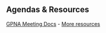 ## Agendas & Resources

[GPNA Meeting Docs](https://drive.google.com/drive/folders/18qhGWk_71X2gtCV8HFerVkH27BWhZrwA?usp=sharing) - 
[More resources](https://gpna.org/resources)